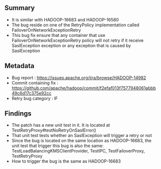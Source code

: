 ## Summary
* It is similar with HADOOP-16683 and HADOOP-16580
* The bug reside on one of the RetryPolicy implementation called FailoverOnNetworkExceptionRetry
* This bug fix ensure that any container that use FailoverOnNetworkExceptionRetry policy will not retry if it receive SaslException exception or any exception that is caused by SaslException

## Metadata
* Bug report : https://issues.apache.org/jira/browse/HADOOP-14982 
* Commit containing fix : https://github.com/apache/hadoop/commit/f2efaf013f7577948061abbb49c6d17c375e92cc
* Retry bug category : IF
## Findings
* The patch has a new unit test in it. It is located at TestRetryProxy#testNoRetryOnSaslError()
* That unit test tests whether an SaslException will trigger a retry or not
* Since the bug is located on the same location as HADOOP-16683, the unit test that trigger this bug is also the same: TestLoadBalancingKMSClientProvider, TestIPC, TestFailoverProxy, TestRetryProxy
* How to trigger the bug is the same as HADOOP-16683